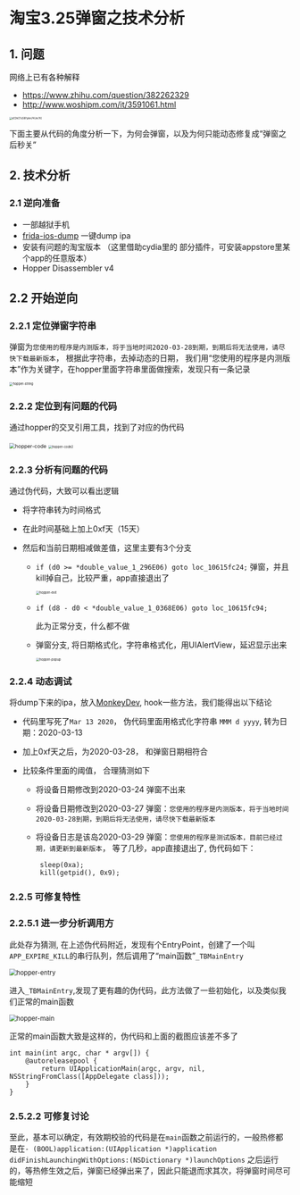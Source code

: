 # 淘宝3.25弹窗之技术分析

## 1. 问题

网络上已有各种解释

- https://www.zhihu.com/question/382262329
- http://www.woshipm.com/it/3591061.html

<img src="image/nEDhOTx5RPpAm74Um7KI.jpeg" alt="nEDhOTx5RPpAm74Um7KI" style="zoom:30%;" />



下面主要从代码的角度分析一下，为何会弹窗，以及为何只能动态修复成“弹窗之后秒关”



## 2. 技术分析

### 2.1 逆向准备

- 一部越狱手机
- [frida-ios-dump](https://github.com/AloneMonkey/frida-ios-dump) 一键dump ipa
- 安装有问题的淘宝版本 （这里借助cydia里的 部分插件，可安装appstore里某个app的任意版本）
- Hopper Disassembler v4 

## 2.2 开始逆向

### 2.2.1 定位弹窗字符串

弹窗为`您使用的程序是内测版本，将于当地时间2020-03-28到期，到期后将无法使用，请尽快下载最新版本`， 根据此字符串，去掉动态的日期， 我们用“您使用的程序是内测版本”作为关键字，在hopper里面字符串里面做搜索，发现只有一条记录

<img src="image/hopper-string.jpg" alt="hopper-string" style="zoom:40%;" />

### 2.2.2 定位到有问题的代码

通过hopper的交叉引用工具，找到了对应的伪代码

<img src="image/hopper-code.png" alt="hopper-code" style="zoom:65%;" />

<img src="image/hopper-code2.png" alt="hopper-code2" style="zoom:40%;" />

### 2.2.3 分析有问题的代码

通过伪代码，大致可以看出逻辑

- 将字符串转为时间格式

- 在此时间基础上加上0xf天（15天）

- 然后和当前日期相减做差值，这里主要有3个分支

  * `if (d0 >= *double_value_1_296E06) goto loc_10615fc24;` 弹窗，并且kill掉自己，比较严重，app直接退出了

    <img src="image/hopper-exit.png" alt="hopper-exit" style="zoom:40%;" />

  * `if (d8 - d0 < *double_value_1_0368E06) goto loc_10615fc94;`

    此为正常分支，什么都不做

  * 弹窗分支, 将日期格式化，字符串格式化，用UIAlertView，延迟显示出来

    <img src="image/hopper-popup.png" alt="hopper-popup" style="zoom:40%;" />

### 2.2.4 动态调试

将dump下来的ipa，放入[MonkeyDev](https://github.com/AloneMonkey/MonkeyDev), hook一些方法，我们能得出以下结论

- 代码里写死了`Mar 13 2020`， 伪代码里面用格式化字符串 `MMM d yyyy`, 转为日期：2020-03-13

- 加上0xf天之后，为2020-03-28， 和弹窗日期相符合

- 比较条件里面的阈值， 合理猜测如下

  - 将设备日期修改到2020-03-24 弹窗不出来

  - 将设备日期修改到2020-03-27 弹窗：`您使用的程序是内测版本，将于当地时间2020-03-28到期，到期后将无法使用，请尽快下载最新版本`

  - 将设备日志是该岛2020-03-29 弹窗：`您使用的程序是测试版本，目前已经过期，请更新到最新版本`， 等了几秒，app直接退出了, 伪代码如下：

    ```
     sleep(0xa);
     kill(getpid(), 0x9);
    ```

### 2.2.5 可修复特性

### 2.2.5.1 进一步分析调用方

此处存为猜测, 在上述伪代码附近，发现有个EntryPoint，创建了一个叫`APP_EXPIRE_KILL`的串行队列，然后调用了“main函数”`_TBMainEntry`

<img src="image/hopper-entry.png" alt="hopper-entry" style="zoom:80%;" />

进入`_TBMainEntry`,发现了更有趣的伪代码，此方法做了一些初始化，以及类似我们正常的main函数

<img src="image/hopper-main.png" alt="hopper-main" style="zoom:80%;" />

正常的main函数大致是这样的，伪代码和上面的截图应该差不多了

```
int main(int argc, char * argv[]) {
    @autoreleasepool {
        return UIApplicationMain(argc, argv, nil, NSStringFromClass([AppDelegate class]));
    }
}
```

### 2.5.2.2 可修复讨论

至此，基本可以确定，有效期校验的代码是在`main`函数之前运行的，一般热修都是在`- (BOOL)application:(UIApplication *)application didFinishLaunchingWithOptions:(NSDictionary *)launchOptions` 之后运行的，等热修生效之后，弹窗已经弹出来了，因此只能退而求其次，将弹窗时间尽可能缩短

